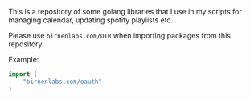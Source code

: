 This is a repository of some golang libraries that I use in my scripts for managing calendar, updating spotify playlists etc. 

Please use `birnenlabs.com/DIR` when importing packages from this repository.

Example:
```go
import (
    "birnenlabs.com/oauth"
)
```
